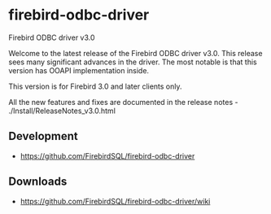 # firebird-odbc-driver

Firebird ODBC driver v3.0

Welcome to the latest release of the Firebird ODBC driver v3.0. This release
sees many significant advances in the driver.
The most notable is that this version has OOAPI implementation inside.

This version is for Firebird 3.0 and later clients only.

All the new features and fixes are documented in the release notes - ./Install/ReleaseNotes_v3.0.html

## Development

- https://github.com/FirebirdSQL/firebird-odbc-driver

## Downloads

- https://github.com/FirebirdSQL/firebird-odbc-driver/wiki
